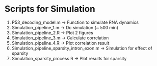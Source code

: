 # Scripts for Simulation
1. P53_decoding_model.m -> Function to simulate RNA dynamics
2. Simulation_pipeline_1.m -> Do simulation (~ 500 min)
3. Simulation_pipeline_2.R -> Plot 2 figures
4. Simulation_pipeline_3.m -> Calculate correlation
5. Simulation_pipeline_4.R -> Plot correlation result
6. Simulation_pipeline_sparsity_intron_exon.m -> Simulation for effect of sparsity
7. Simulation_sparsity_process.R -> Plot results for sparsity 
